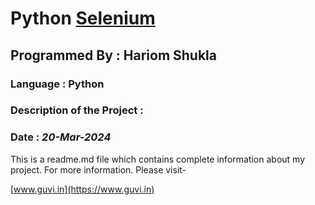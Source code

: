 # Python [Selenium](https://www.selenium.dev/)
## Programmed By : Hariom Shukla
### Language : Python
### Description of the Project :
### Date : *20-Mar-2024*
This is a readme.md file which contains complete information about my project.
For more information.
Please visit-

[www.guvi.in](https://www.guvi.in)
